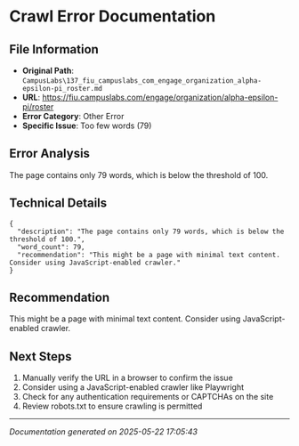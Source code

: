 # Crawl Error Documentation

## File Information
- **Original Path**: `CampusLabs\137_fiu_campuslabs_com_engage_organization_alpha-epsilon-pi_roster.md`
- **URL**: https://fiu.campuslabs.com/engage/organization/alpha-epsilon-pi/roster
- **Error Category**: Other Error
- **Specific Issue**: Too few words (79)

## Error Analysis
The page contains only 79 words, which is below the threshold of 100.

## Technical Details
```
{
  "description": "The page contains only 79 words, which is below the threshold of 100.",
  "word_count": 79,
  "recommendation": "This might be a page with minimal text content. Consider using JavaScript-enabled crawler."
}
```

## Recommendation
This might be a page with minimal text content. Consider using JavaScript-enabled crawler.

## Next Steps
1. Manually verify the URL in a browser to confirm the issue
2. Consider using a JavaScript-enabled crawler like Playwright
3. Check for any authentication requirements or CAPTCHAs on the site
4. Review robots.txt to ensure crawling is permitted

---
*Documentation generated on 2025-05-22 17:05:43*
